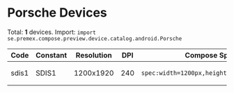 # Porsche Devices

Total: **1** devices. Import: `import se.premex.compose.preview.device.catalog.android.Porsche`

| Code | Constant | Resolution | DPI | Compose Spec | Preview Usage |
|------|----------|------------|-----|-------------|---------------|
| sdis1 | SDIS1 | 1200x1920 | 240 | `spec:width=1200px,height=1920px,dpi=240` | `@Preview(device = Porsche.SDIS1)` |

<!-- Generated automatically. Do not edit manually. -->
